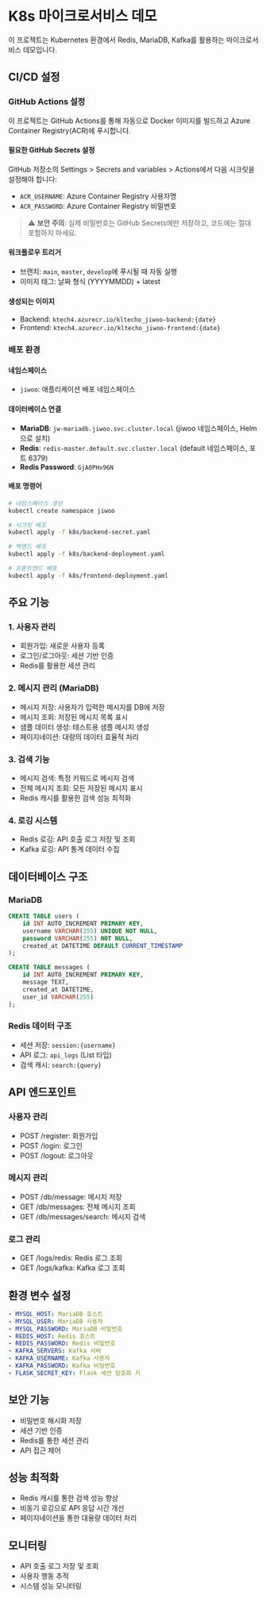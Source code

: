 # K8s 마이크로서비스 데모

이 프로젝트는 Kubernetes 환경에서 Redis, MariaDB, Kafka를 활용하는 마이크로서비스 데모입니다.

## CI/CD 설정

### GitHub Actions 설정

이 프로젝트는 GitHub Actions를 통해 자동으로 Docker 이미지를 빌드하고 Azure Container Registry(ACR)에 푸시합니다.

#### 필요한 GitHub Secrets 설정

GitHub 저장소의 Settings > Secrets and variables > Actions에서 다음 시크릿을 설정해야 합니다:

- `ACR_USERNAME`: Azure Container Registry 사용자명
- `ACR_PASSWORD`: Azure Container Registry 비밀번호

> ⚠️ **보안 주의**: 실제 비밀번호는 GitHub Secrets에만 저장하고, 코드에는 절대 포함하지 마세요.

#### 워크플로우 트리거

- 브랜치: `main`, `master`, `develop`에 푸시될 때 자동 실행
- 이미지 태그: 날짜 형식 (YYYYMMDD) + latest

#### 생성되는 이미지

- Backend: `ktech4.azurecr.io/kltecho_jiwoo-backend:{date}`
- Frontend: `ktech4.azurecr.io/kltecho_jiwoo-frontend:{date}`

### 배포 환경

#### 네임스페이스
- `jiwoo`: 애플리케이션 배포 네임스페이스

#### 데이터베이스 연결
- **MariaDB**: `jw-mariadb.jiwoo.svc.cluster.local` (jiwoo 네임스페이스, Helm으로 설치)
- **Redis**: `redis-master.default.svc.cluster.local` (default 네임스페이스, 포트 6379)
- **Redis Password**: `GjA0PHx96N`

#### 배포 명령어

```bash
# 네임스페이스 생성
kubectl create namespace jiwoo

# 시크릿 배포
kubectl apply -f k8s/backend-secret.yaml

# 백엔드 배포
kubectl apply -f k8s/backend-deployment.yaml

# 프론트엔드 배포
kubectl apply -f k8s/frontend-deployment.yaml
```

## 주요 기능

### 1. 사용자 관리
- 회원가입: 새로운 사용자 등록
- 로그인/로그아웃: 세션 기반 인증
- Redis를 활용한 세션 관리

### 2. 메시지 관리 (MariaDB)
- 메시지 저장: 사용자가 입력한 메시지를 DB에 저장
- 메시지 조회: 저장된 메시지 목록 표시
- 샘플 데이터 생성: 테스트용 샘플 메시지 생성
- 페이지네이션: 대량의 데이터 효율적 처리

### 3. 검색 기능
- 메시지 검색: 특정 키워드로 메시지 검색
- 전체 메시지 조회: 모든 저장된 메시지 표시
- Redis 캐시를 활용한 검색 성능 최적화

### 4. 로깅 시스템
- Redis 로깅: API 호출 로그 저장 및 조회
- Kafka 로깅: API 통계 데이터 수집

## 데이터베이스 구조

### MariaDB
```sql
CREATE TABLE users (
    id INT AUTO_INCREMENT PRIMARY KEY,
    username VARCHAR(255) UNIQUE NOT NULL,
    password VARCHAR(255) NOT NULL,
    created_at DATETIME DEFAULT CURRENT_TIMESTAMP
);

CREATE TABLE messages (
    id INT AUTO_INCREMENT PRIMARY KEY,
    message TEXT,
    created_at DATETIME,
    user_id VARCHAR(255)
);
```

### Redis 데이터 구조
- 세션 저장: `session:{username}`
- API 로그: `api_logs` (List 타입)
- 검색 캐시: `search:{query}`

## API 엔드포인트

### 사용자 관리
- POST /register: 회원가입
- POST /login: 로그인
- POST /logout: 로그아웃

### 메시지 관리
- POST /db/message: 메시지 저장
- GET /db/messages: 전체 메시지 조회
- GET /db/messages/search: 메시지 검색

### 로그 관리
- GET /logs/redis: Redis 로그 조회
- GET /logs/kafka: Kafka 로그 조회

## 환경 변수 설정
```yaml
- MYSQL_HOST: MariaDB 호스트
- MYSQL_USER: MariaDB 사용자
- MYSQL_PASSWORD: MariaDB 비밀번호
- REDIS_HOST: Redis 호스트
- REDIS_PASSWORD: Redis 비밀번호
- KAFKA_SERVERS: Kafka 서버
- KAFKA_USERNAME: Kafka 사용자
- KAFKA_PASSWORD: Kafka 비밀번호
- FLASK_SECRET_KEY: Flask 세션 암호화 키
```

## 보안 기능
- 비밀번호 해시화 저장
- 세션 기반 인증
- Redis를 통한 세션 관리
- API 접근 제어

## 성능 최적화
- Redis 캐시를 통한 검색 성능 향상
- 비동기 로깅으로 API 응답 시간 개선
- 페이지네이션을 통한 대용량 데이터 처리

## 모니터링
- API 호출 로그 저장 및 조회
- 사용자 행동 추적
- 시스템 성능 모니터링 